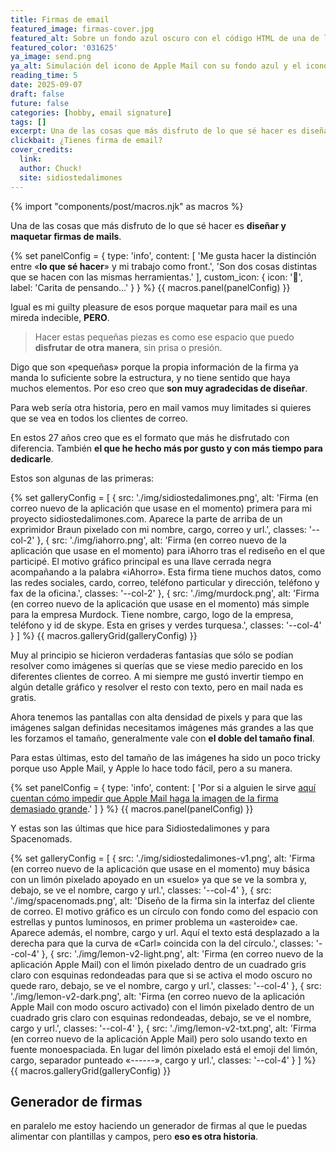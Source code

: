 ```yaml
---
title: Firmas de email
featured_image: firmas-cover.jpg
featured_alt: Sobre un fondo azul oscuro con el código HTML de una de las firma de email se ve la parte superior de la ventana de correo nuevo de Apple Mail.
featured_color: '031625'
ya_image: send.png
ya_alt: Simulación del icono de Apple Mail con su fondo azul y el icono de sobre resuelto con líneas blancas.
reading_time: 5
date: 2025-09-07
draft: false
future: false
categories: [hobby, email signature]
tags: []
excerpt: Una de las cosas que más disfruto de lo que sé hacer es diseñar y maquetar firmas de mails.
clickbait: ¿Tienes firma de email?
cover_credits:
  link:
  author: Chuck!
  site: sidiostedalimones
---
```


{% import "components/post/macros.njk" as macros %}

Una de las cosas que más disfruto de lo que sé hacer es **diseñar y maquetar firmas de mails**.

{% set panelConfig = {
  type: 'info',
  content: [
    'Me gusta hacer la distinción entre «<strong>lo que sé hacer</strong>» y mi trabajo como front.',
    'Son dos cosas distintas que se hacen con las mismas herramientas.'
  ],
  custom_icon: {
    icon: '🤔',
    label: 'Carita de pensando...'
  }
} %}
{{ macros.panel(panelConfig) }}

Igual es mi <span lang="es">guilty pleasure</span> de esos porque maquetar para mail es una mireda indecible, **PERO**.

> Hacer estas pequeñas piezas es como ese espacio que puedo **disfrutar de otra manera**, sin prisa o presión.

Digo que son «pequeñas» porque la propia información de la firma ya manda lo suficiente sobre la estructura, y no tiene sentido que haya muchos elementos. Por eso creo que **son muy agradecidas de diseñar**.

Para web sería otra historia, pero en mail vamos muy limitades si quieres que se vea en todos los clientes de correo.

En estos 27 años creo que es el formato que más he disfrutado con diferencia. También **el que he hecho más por gusto y con más tiempo para dedicarle**.

Estos son algunas de las primeras:

{% set galleryConfig = [
  {
    src: './img/sidiostedalimones.png',
    alt: 'Firma (en correo nuevo de la aplicación que usase en el momento) primera para mi proyecto sidiostedalimones.com. Aparece la parte de arriba de un exprimidor Braun pixelado con mi nombre, cargo, correo y url.',
    classes: '--col-2'
  },
  {
    src: './img/iahorro.png',
    alt: 'Firma (en correo nuevo de la aplicación que usase en el momento) para iAhorro tras el rediseño en el que participé. El motivo gráfico principal es una llave cerrada negra acompañando a la palabra «iAhorro». Esta firma tiene muchos datos, como las redes sociales, cardo, correo, teléfono particular y dirección, teléfono y fax de la oficina.',
    classes: '--col-2'
  },
  {
    src: './img/murdock.png',
    alt: 'Firma (en correo nuevo de la aplicación que usase en el momento) más simple para la empresa Murdock. Tiene nombre, cargo, logo de la empresa, teléfono y id de skype. Esta en grises y verdes turquesa.',
    classes: '--col-4'
  }
] %}
{{ macros.galleryGrid(galleryConfig) }}

Muy al principio se hicieron verdaderas fantasías que sólo se podían resolver como imágenes si querías que se viese medio parecido en los diferentes clientes de correo. A mi siempre me gustó invertir tiempo en algún detalle gráfico y resolver el resto con texto, pero en mail nada es gratis.

Ahora tenemos las pantallas con alta densidad de pixels y para que las imágenes salgan definidas necesitamos imágenes más grandes a las que les forzamos el tamaño, generalmente vale con **el doble del tamaño final**.

Para estas últimas, esto del tamaño de las imágenes ha sido un poco tricky porque uso Apple Mail, y Apple lo hace todo fácil, pero a su manera.

{% set panelConfig = {
  type: 'info',
  content: [
    'Por si a alguien le sirve <a href="https://apple.stackexchange.com/questions/250967/how-to-stop-images-in-apple-mail-signature-is-being-magnified#answer-251012">aquí cuentan cómo impedir que Apple Mail haga la imagen de la firma demasiado grande</a>.'
  ]
} %}
{{ macros.panel(panelConfig) }}

Y estas son las últimas que hice para Sidiostedalimones y para Spacenomads.

{% set galleryConfig = [
  {
    src: './img/sidiostedalimones-v1.png',
    alt: 'Firma (en correo nuevo de la aplicación que usase en el momento) muy básica con un limón pixelado apoyado en un «suelo» ya que se ve la sombra y, debajo, se ve el nombre, cargo y url.',
    classes: '--col-4'
  },
  {
    src: './img/spacenomads.png',
    alt: 'Diseño de la firma sin la interfaz del cliente de correo. El motivo gráfico es un círculo con fondo como del espacio con estrellas y puntos luminosos, en primer problema un «asteroide» cae. Aparece además, el nombre, cargo y url. Aquí el texto está desplazado a la derecha para que la curva de «Carl» coincida con la del círculo.',
    classes: '--col-4'
  },
  {
    src: './img/lemon-v2-light.png',
    alt: 'Firma (en correo nuevo de la aplicación Apple Mail) con el limón pixelado dentro de un cuadrado gris claro con esquinas redondeadas para que si se activa el modo oscuro no quede raro, debajo, se ve el nombre, cargo y url.',
    classes: '--col-4'
  },
  {
    src: './img/lemon-v2-dark.png',
    alt: 'Firma (en correo nuevo de la aplicación Apple Mail con modo oscuro activado) con el limón pixelado dentro de un cuadrado gris claro con esquinas redondeadas, debajo, se ve el nombre, cargo y url.',
    classes: '--col-4'
  },
  {
    src: './img/lemon-v2-txt.png',
    alt: 'Firma (en correo nuevo de la aplicación Apple Mail) pero solo usando texto en fuente monoespaciada. En lugar del limón pixelado está el emoji del limón, cargo, separador punteado «------», cargo y url.',
    classes: '--col-4'
  }
] %}
{{ macros.galleryGrid(galleryConfig) }}

## Generador de firmas

en paralelo me estoy haciendo un generador de firmas al que le puedas alimentar con plantillas y campos, pero **eso es otra historia**.
